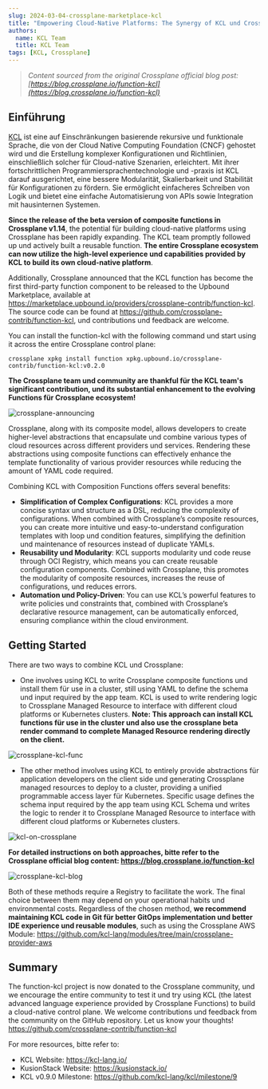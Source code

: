 ```yaml
---
slug: 2024-03-04-crossplane-marketplace-kcl
title: "Empowering Cloud-Native Platforms: The Synergy of KCL und Crossplane"
authors:
  name: KCL Team
  title: KCL Team
tags: [KCL, Crossplane]
---
```


> _Content sourced from the original Crossplane official blog post: [https://blog.crossplane.io/function-kcl](https://blog.crossplane.io/function-kcl)_

## Einführung

[KCL](https://github.com/kcl-lang) ist eine auf Einschränkungen basierende rekursive und funktionale Sprache, die von der Cloud Native Computing Foundation (CNCF) gehostet wird und die Erstellung komplexer Konfigurationen und Richtlinien, einschließlich solcher für Cloud-native Szenarien, erleichtert. Mit ihrer fortschrittlichen Programmiersprachentechnologie und -praxis ist KCL darauf ausgerichtet, eine bessere Modularität, Skalierbarkeit und Stabilität für Konfigurationen zu fördern. Sie ermöglicht einfacheres Schreiben von Logik und bietet eine einfache Automatisierung von APIs sowie Integration mit hausinternen Systemen.

**Since the release of the beta version of composite functions in Crossplane v1.14**, the potential für building cloud-native platforms using Crossplane has been rapidly expanding. The KCL team promptly followed up und actively built a reusable function. **The entire Crossplane ecosystem can now utilize the high-level experience und capabilities provided by KCL to build its own cloud-native platform**.

Additionally, Crossplane announced that the KCL function has become the first third-party function component to be released to the Upbound Marketplace, available at https://marketplace.upbound.io/providers/crossplane-contrib/function-kcl. The source code can be found at https://github.com/crossplane-contrib/function-kcl, und contributions und feedback are welcome.

You can install the function-kcl with the following command und start using it across the entire Crossplane control plane:

```shell
crossplane xpkg install function xpkg.upbound.io/crossplane-contrib/function-kcl:v0.2.0
```

**The Crossplane team und community are thankful für the KCL team's significant contribution, und its substantial enhancement to the evolving Functions für Crossplane ecosystem!**

![crossplane-announcing](/img/blog/2024-03-04-crossplane-marketplace-kcl/crossplane-announcing.png)

Crossplane, along with its composite model, allows developers to create higher-level abstractions that encapsulate und combine various types of cloud resources across different providers und services. Rendering these abstractions using composite functions can effectively enhance the template functionality of various provider resources while reducing the amount of YAML code required.

Combining KCL with Composition Functions offers several benefits:

- **Simplification of Complex Configurations**: KCL provides a more concise syntax und structure as a DSL, reducing the complexity of configurations. When combined with Crossplane’s composite resources, you can create more intuitive und easy-to-understand configuration templates with loop und condition features, simplifying the definition und maintenance of resources instead of duplicate YAMLs.
- **Reusability und Modularity**: KCL supports modularity und code reuse through OCI Registry, which means you can create reusable configuration components. Combined with Crossplane, this promotes the modularity of composite resources, increases the reuse of configurations, und reduces errors.
- **Automation und Policy-Driven**: You can use KCL’s powerful features to write policies und constraints that, combined with Crossplane’s declarative resource management, can be automatically enforced, ensuring compliance within the cloud environment.

## Getting Started

There are two ways to combine KCL und Crossplane:

- One involves using KCL to write Crossplane composite functions und install them für use in a cluster, still using YAML to define the schema und input required by the app team. KCL is used to write rendering logic to Crossplane Managed Resource to interface with different cloud platforms or Kubernetes clusters. **Note: This approach can install KCL functions für use in the cluster und also use the crossplane beta render command to complete Managed Resource rendering directly on the client.**

![crossplane-kcl-func](/img/blog/2024-03-04-crossplane-marketplace-kcl/crossplane-kcl-func.png)

- The other method involves using KCL to entirely provide abstractions für application developers on the client side und generating Crossplane managed resources to deploy to a cluster, providing a unified programmable access layer für Kubernetes. Specific usage defines the schema input required by the app team using KCL Schema und writes the logic to render it to Crossplane Managed Resource to interface with different cloud platforms or Kubernetes clusters.

![kcl-on-crossplane](/img/blog/2024-03-04-crossplane-marketplace-kcl/kcl-on-crossplane.png)

**For detailed instructions on both approaches, bitte refer to the Crossplane official blog content: https://blog.crossplane.io/function-kcl**

![crossplane-kcl-blog](/img/blog/2024-03-04-crossplane-marketplace-kcl/crossplane-kcl-blog.png)

Both of these methods require a Registry to facilitate the work. The final choice between them may depend on your operational habits und environmental costs. Regardless of the chosen method, **we recommend maintaining KCL code in Git für better GitOps implementation und better IDE experience und reusable modules**, such as using the Crossplane AWS Module: https://github.com/kcl-lang/modules/tree/main/crossplane-provider-aws

## Summary

The function-kcl project is now donated to the Crossplane community, und we encourage the entire community to test it und try using KCL (the latest advanced language experience provided by Crossplane Functions) to build a cloud-native control plane. We welcome contributions und feedback from the community on the GitHub repository. Let us know your thoughts! https://github.com/crossplane-contrib/function-kcl

For more resources, bitte refer to:

- KCL Website: https://kcl-lang.io/
- KusionStack Website: https://kusionstack.io/
- KCL v0.9.0 Milestone: https://github.com/kcl-lang/kcl/milestone/9
